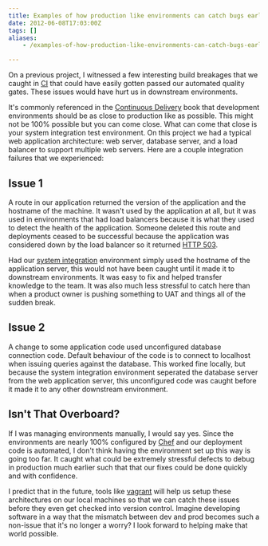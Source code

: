 ```yaml
---
title: Examples of how production like environments can catch bugs early
date: 2012-06-08T17:03:00Z
tags: []
aliases:
    - /examples-of-how-production-like-environments-can-catch-bugs-early

---
```


On a previous project, I witnessed a few interesting build breakages that we caught in [CI](http://wikipedia.org/Continuous_Integration)
that could have easily gotten passed our automated quality gates. These issues would have hurt us in downstream
environments.

It's commonly referenced in the [Continuous Delivery](http://continuousdelivery.com/) book that development
environments should be as close to production like as possible. This might not
be 100% possible but you can come close. What can come that close is your
system integration test environment. On this project we had a typical
web application architecture: web server, database server, and a load balancer
to support multiple web servers. Here are a couple integration failures that we experienced:

## Issue 1

A route in our application returned the version of the application and the
hostname of the machine. It wasn't used by the application at all, but it was
used in environments that had load balancers because it is what they used to
detect the health of the application. Someone deleted this route and
deployments ceased to be successful because the application was considered
down by the load balancer so it returned [HTTP 503](http://www.w3.org/Protocols/rfc2616/rfc2616-sec10.html).

Had our [system integration](http://en.wikipedia.org/wiki/System_integration_testing) environment simply used the hostname of the
application server, this would not have been caught until it made it to
downstream environments. It was easy to fix and helped transfer knowledge to
the team. It was also much less stressful to catch here than when a product
owner is pushing something to UAT and things all of the sudden break.

## Issue 2

A change to some application code used unconfigured database connection
code. Default behaviour of the code is to connect to localhost when issuing
queries against the database. This worked fine locally, but because the
system integration environment seperated the database server from the web
application server, this unconfigured code was caught before it made it to
any other downstream environment.

## Isn't That Overboard?

If I was managing environments manually, I would say yes. Since the environments
are nearly 100% configured by [Chef](http://opscode.com/chef) and our deployment code is automated, I don't think
having the environment set up this way is going too far. It caught what could be
extremely stressful defects to debug in production much earlier such that that our fixes
could be done quickly and with confidence.

I predict that in the future, tools like [vagrant](http://vagrantup.com/) will help us setup these
architectures on our local machines so that we can catch these issues before
they even get checked into version control. Imagine developing software in
a way that the mismatch between dev and prod becomes such a non-issue that
it's no longer a worry? I look forward to helping make that world possible.

